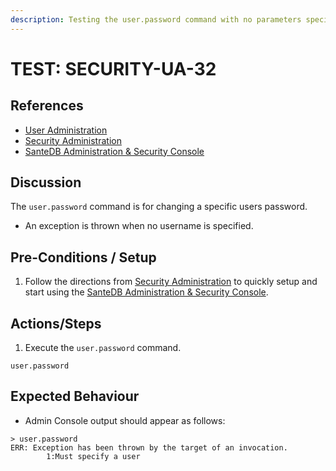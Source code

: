 ```yaml
---
description: Testing the user.password command with no parameters specified.
---
```


# TEST: SECURITY-UA-32

## References

* [User Administration](../../../../../operations/host-administration/santedb-icdr-admin-console/user-administration.md)
* [Security Administration](../../../../../operations/security-administration/#demo-environment) 
* [SanteDB Administration & Security Console](../../../../../operations/host-administration/santedb-icdr-admin-console/)

## Discussion

The `user.password` command is for changing a specific users password.

* An exception is thrown when no username is specified.

## Pre-Conditions / Setup

1. Follow the directions from [Security Administration](../../../../../operations/security-administration/#demo-environment) to quickly setup and start using the [SanteDB Administration & Security Console](../../../../../operations/host-administration/santedb-icdr-admin-console/).

## Actions/Steps

1. Execute the `user.password` command.

```text
user.password
```

## Expected Behaviour

* Admin Console output should appear as follows:

```text
> user.password
ERR: Exception has been thrown by the target of an invocation.
        1:Must specify a user
```

